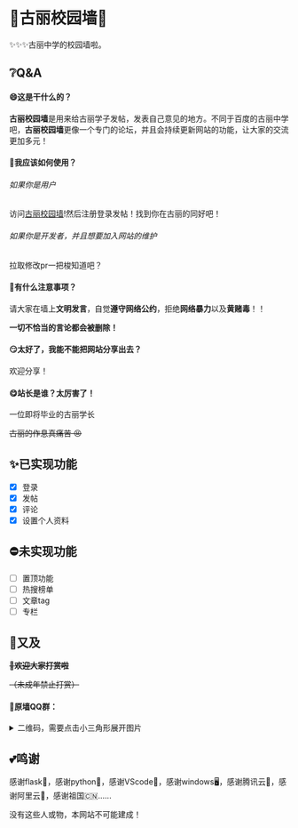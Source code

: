 # 🤗古丽校园墙💬

✨✨✨古丽中学的校园墙啦。

## ❔Q&A

#### 😄这是干什么的？
**古丽校园墙**是用来给古丽学子发帖，发表自己意见的地方。不同于百度的古丽中学吧，**古丽校园墙**更像一个专门的论坛，并且会持续更新网站的功能，让大家的交流更加多元！

#### 🎉我应该如何使用？

###### 如果你是用户

访问[古丽校园墙](http://guliwall.xyz/)!然后注册登录发帖！找到你在古丽的同好吧！

###### 如果你是开发者，并且想要加入网站的维护

拉取修改pr一把梭知道吧？

#### 🤔有什么注意事项？

请大家在墙上**文明发言**，自觉**遵守网络公约**，拒绝**网络暴力**以及**黄赌毒**！！

__一切不恰当的言论都会被删除！__

#### 😏太好了，我能不能把网站分享出去？

欢迎分享！

#### 😋站长是谁？太厉害了！

一位即将毕业的古丽学长 

~~古丽的作息真痛苦 😣~~

## ✨已实现功能

- [x] 登录
- [x] 发帖
- [x] 评论
- [x] 设置个人资料

## ⛔未实现功能

- [ ] 置顶功能
- [ ] 热搜榜单
- [ ] 文章tag
- [ ] 专栏

## 🤭又及

__~~🤑欢迎大家打赏啦~~__

~~（未成年禁止打赏）~~

#### 🚀原墙QQ群：

<details>
<summary>二维码，需要点击小三角形展开图片</summary>

![QQ群二维码](1696216168568.jpg)

</details>

## 💕鸣谢

感谢flask🍶，感谢python🐍，感谢VScode🎀，感谢windows🖥️，感谢腾讯云🐧，感谢阿里云🦊，感谢祖国🇨🇳......

没有这些人或物，本网站不可能建成！
